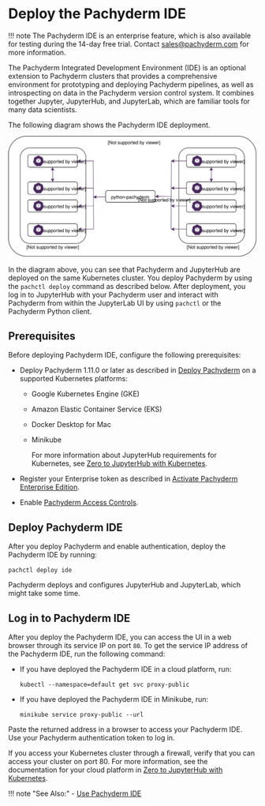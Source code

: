 # Deploy the Pachyderm IDE

!!! note
    The Pachyderm IDE is an enterprise feature,
    which is also available for testing during
    the 14-day free trial.
    Contact sales@pachyderm.com for more
    information.

The Pachyderm Integrated Development Environment (IDE) is
an optional extension to Pachyderm clusters that provides a
comprehensive environment for prototyping and deploying
Pachyderm pipelines, as well as introspecting on data in the
Pachyderm version control system. It combines together Jupyter,
JupyterHub, and JupyterLab, which are familiar tools for many data
scientists.

The following diagram shows the Pachyderm IDE deployment.

![JupyterHub and Pachyderm Architecture Overview](../../assets/images/d_jupyterhub-pachyderm-arch.svg)

In the diagram above, you can see that Pachyderm and JupyterHub are
deployed on the same Kubernetes cluster. You deploy Pachyderm by
using the `pachctl deploy` command as described below. After
deployment, you log in to JupyterHub with your Pachyderm user
and interact with Pachyderm from within the JupyterLab UI by
using `pachctl` or the Pachyderm Python client.

## Prerequisites

Before deploying Pachyderm IDE, configure the following prerequisites:

* Deploy Pachyderm 1.11.0 or later as described in
[Deploy Pachyderm](../)
on a supported Kubernetes platforms:

  - Google Kubernetes Engine (GKE)
  - Amazon Elastic Container Service (EKS)
  - Docker Desktop for Mac
  - Minikube

    For more information about JupyterHub requirements for Kubernetes,
    see [Zero to JupyterHub with Kubernetes](https://zero-to-jupyterhub.readthedocs.io/en/latest/).

* Register your Enterprise token as described in
[Activate Pachyderm Enterprise Edition](../../../enterprise/deployment/#activate-pachyderm-enterprise-edition).

* Enable [Pachyderm Access Controls](../../../enterprise/auth/auth/).

## Deploy Pachyderm IDE

After you deploy Pachyderm and enable authentication,
deploy the Pachyderm IDE by running:

```shell
pachctl deploy ide
```

Pachyderm deploys and configures JupyterHub and JupyterLab, which
might take some time. 

## Log in to Pachyderm IDE

After you deploy the Pachyderm IDE, you can access the UI
in a web browser through its service IP on port
`80`. To get the service IP address of the Pachyderm IDE,
run the following command:

* If you have deployed the Pachyderm IDE in a cloud platform, run:

  ```shell
  kubectl --namespace=default get svc proxy-public
  ```

* If you have deployed the Pachyderm IDE in Minikube, run:

  ```shell
  minikube service proxy-public --url
  ```

Paste the returned address in a browser to access your Pachyderm IDE.
Use your Pachyderm authentication token to log in.

If you access your Kubernetes cluster through a firewall, verify that
you can access your cluster on port 80. For more information, see
the documentation for your cloud platform in
[Zero to JupyterHub with Kubernetes](https://zero-to-jupyterhub.readthedocs.io/en/latest/create-k8s-cluster.html).


!!! note "See Also:"
    - [Use Pachyderm IDE](../../how-tos/use-pachyderm-ide/index.md)
